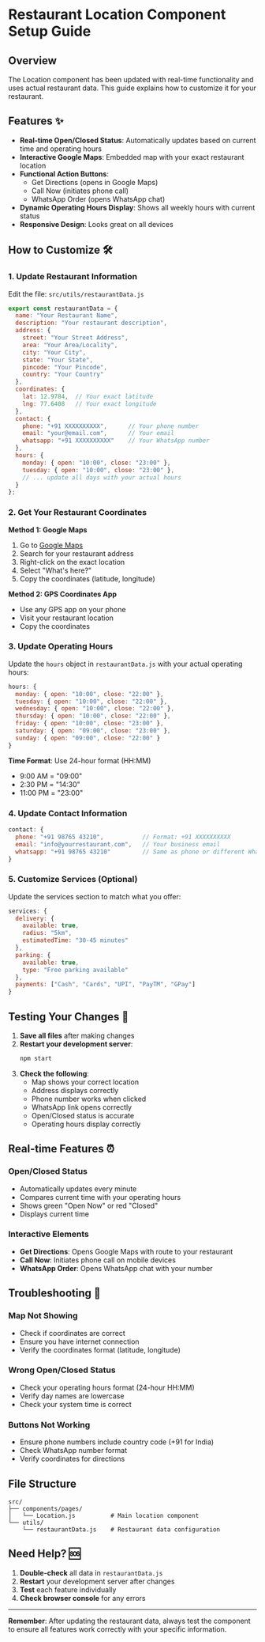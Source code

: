 # Restaurant Location Component Setup Guide

## Overview
The Location component has been updated with real-time functionality and uses actual restaurant data. This guide explains how to customize it for your restaurant.

## Features ✨

- **Real-time Open/Closed Status**: Automatically updates based on current time and operating hours
- **Interactive Google Maps**: Embedded map with your exact restaurant location
- **Functional Action Buttons**: 
  - Get Directions (opens in Google Maps)
  - Call Now (initiates phone call)
  - WhatsApp Order (opens WhatsApp chat)
- **Dynamic Operating Hours Display**: Shows all weekly hours with current status
- **Responsive Design**: Looks great on all devices

## How to Customize 🛠️

### 1. Update Restaurant Information

Edit the file: `src/utils/restaurantData.js`

```javascript
export const restaurantData = {
  name: "Your Restaurant Name",
  description: "Your restaurant description",
  address: {
    street: "Your Street Address",
    area: "Your Area/Locality", 
    city: "Your City",
    state: "Your State",
    pincode: "Your Pincode",
    country: "Your Country"
  },
  coordinates: {
    lat: 12.9784,  // Your exact latitude
    lng: 77.6408   // Your exact longitude
  },
  contact: {
    phone: "+91 XXXXXXXXXX",      // Your phone number
    email: "your@email.com",      // Your email
    whatsapp: "+91 XXXXXXXXXX"    // Your WhatsApp number
  },
  hours: {
    monday: { open: "10:00", close: "23:00" },
    tuesday: { open: "10:00", close: "23:00" },
    // ... update all days with your actual hours
  }
};
```

### 2. Get Your Restaurant Coordinates

**Method 1: Google Maps**
1. Go to [Google Maps](https://maps.google.com)
2. Search for your restaurant address
3. Right-click on the exact location
4. Select "What's here?"
5. Copy the coordinates (latitude, longitude)

**Method 2: GPS Coordinates App**
- Use any GPS app on your phone
- Visit your restaurant location
- Copy the coordinates

### 3. Update Operating Hours

Update the `hours` object in `restaurantData.js` with your actual operating hours:

```javascript
hours: {
  monday: { open: "10:00", close: "22:00" },
  tuesday: { open: "10:00", close: "22:00" },
  wednesday: { open: "10:00", close: "22:00" },
  thursday: { open: "10:00", close: "22:00" },
  friday: { open: "10:00", close: "23:00" },
  saturday: { open: "09:00", close: "23:00" },
  sunday: { open: "09:00", close: "22:00" }
}
```

**Time Format**: Use 24-hour format (HH:MM)
- 9:00 AM = "09:00"
- 2:30 PM = "14:30" 
- 11:00 PM = "23:00"

### 4. Update Contact Information

```javascript
contact: {
  phone: "+91 98765 43210",           // Format: +91 XXXXXXXXXX
  email: "info@yourrestaurant.com",   // Your business email
  whatsapp: "+91 98765 43210"         // Same as phone or different WhatsApp number
}
```

### 5. Customize Services (Optional)

Update the services section to match what you offer:

```javascript
services: {
  delivery: {
    available: true,
    radius: "5km",
    estimatedTime: "30-45 minutes"
  },
  parking: {
    available: true,
    type: "Free parking available"
  },
  payments: ["Cash", "Cards", "UPI", "PayTM", "GPay"]
}
```

## Testing Your Changes 🧪

1. **Save all files** after making changes
2. **Restart your development server**:
   ```bash
   npm start
   ```
3. **Check the following**:
   - Map shows your correct location
   - Address displays correctly
   - Phone number works when clicked
   - WhatsApp link opens correctly
   - Open/Closed status is accurate
   - Operating hours display correctly

## Real-time Features ⏰

### Open/Closed Status
- Automatically updates every minute
- Compares current time with your operating hours
- Shows green "Open Now" or red "Closed"
- Displays current time

### Interactive Elements
- **Get Directions**: Opens Google Maps with route to your restaurant
- **Call Now**: Initiates phone call on mobile devices
- **WhatsApp Order**: Opens WhatsApp chat with your number

## Troubleshooting 🔧

### Map Not Showing
- Check if coordinates are correct
- Ensure you have internet connection
- Verify the coordinates format (latitude, longitude)

### Wrong Open/Closed Status
- Check your operating hours format (24-hour HH:MM)
- Verify day names are lowercase
- Check your system time is correct

### Buttons Not Working
- Ensure phone numbers include country code (+91 for India)
- Check WhatsApp number format
- Verify coordinates for directions

## File Structure

```
src/
├── components/pages/
│   └── Location.js          # Main location component
└── utils/
    └── restaurantData.js    # Restaurant data configuration
```

## Need Help? 🆘

1. **Double-check** all data in `restaurantData.js`
2. **Restart** your development server after changes
3. **Test** each feature individually
4. **Check browser console** for any errors

---

**Remember**: After updating the restaurant data, always test the component to ensure all features work correctly with your specific information.
